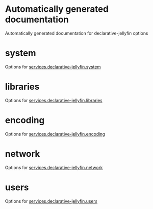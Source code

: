 # Automatically generated documentation
Automatically generated documentation for declarative-jellyfin options

# system
Options for [services.declarative-jellyfin.system](https://github.com/Sveske-Juice/declarative-jellyfin/blob/main/documentation/system.md)

# libraries
Options for [services.declarative-jellyfin.libraries](https://github.com/Sveske-Juice/declarative-jellyfin/blob/main/documentation/libraries.md)

# encoding
Options for [services.declarative-jellyfin.encoding](https://github.com/Sveske-Juice/declarative-jellyfin/blob/main/documentation/encoding.md)

# network
Options for [services.declarative-jellyfin.network](https://github.com/Sveske-Juice/declarative-jellyfin/blob/main/documentation/network.md)

# users
Options for [services.declarative-jellyfin.users](https://github.com/Sveske-Juice/declarative-jellyfin/blob/main/documentation/users.md)



